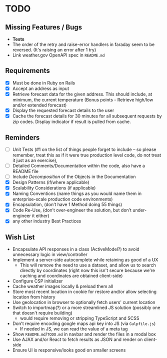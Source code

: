 # TODO

## Missing Features / Bugs 
- **Tests**
- The order of the retry and raise-error handlers in faraday seem to be reversed. (It's raising an error after 1 try)
- Link weather.gov OpenAPI spec in `README.md`


## Requirements
- [x] Must be done in Ruby on Rails
- [x] Accept an address as input
- [x] Retrieve forecast data for the given address. This should include, at minimum, the current temperature (Bonus points - Retrieve high/low and/or extended forecast)
- [x] Display the requested forecast details to the user
- [x] Cache the forecast details for 30 minutes for all subsequent requests by zip codes. Display indicator if result is pulled from cache.

## Reminders

- [ ] Unit Tests (#1 on the list of things people forget to include – so please remember, treat this as if it were true production level code, do not treat it just as an exercise),
- [ ] Detailed Comments/Documentation within the code, also have a README file
- [ ] Include *Decomposition* of the Objects in the Documentation
- [x] Design Patterns (if/where applicable)
- [x] Scalability Considerations (if applicable)
- [x] Naming Conventions (name things as you would name them in enterprise-scale production code environments)
- [x] Encapsulation, (don’t have 1 Method doing 55 things)
- [x] Code Re-Use, (don’t over-engineer the solution, but don’t under-engineer it either)
- [x] any other industry Best Practices

## Wish List

- Encapsulate API responses in a class (ActiveModel?) to avoid unnecessary logic in view/controller
- Implement a server-side autocomplete while retaining as good of a UX
  - This will remove the need to use a dataset, and allow us to search directly by coordinates (right now this isn't secure because we're caching and coordinates are obtained client-side)
- Configure CSP initializer
- Cache weather images locally & preload them all
- Store most recent location in cookie for restore and/or allow selecting location from history
- Use geolocation in browser to optionally fetch users' current location
- Switch to importmap(?) or a more streamlined JS solution (possibly one that doesn't require building)
  - would require removing or stripping TypeScript and SCSS
- Don't require encoding google maps api key into JS (via `Gulpfile.js`)
  - If needed in JS, we can read the value of a meta tag
- Show `README.md`/`TODO.md` in navbar and render the files in a modal box
- Use AJAX and/or React to fetch results as JSON and render on client-side
- Ensure UI is responsive/looks good on smaller screens 